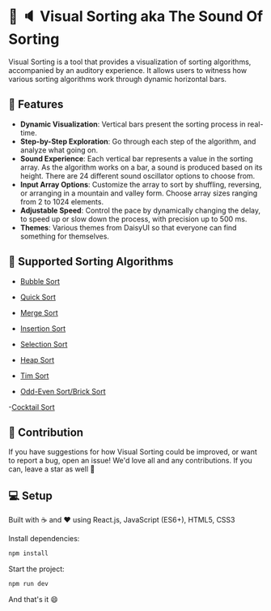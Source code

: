# 🔮 🔈 Visual Sorting aka The Sound Of Sorting

Visual Sorting is a tool that provides a visualization of sorting algorithms, accompanied by an auditory experience. It allows users to witness how various sorting algorithms work through dynamic horizontal bars.


## 🌟 Features

- **Dynamic Visualization**: Vertical bars present the sorting process in real-time.
- **Step-by-Step Exploration**: Go through each step of the algorithm, and analyze what going on.
- **Sound Experience**: Each vertical bar represents a value in the sorting array. As the algorithm works on a bar, a sound is produced based on its height. There are 24 different sound oscillator options to choose from.
- **Input Array Options**: Customize the array to sort by shuffling, reversing, or arranging in a mountain and valley form. Choose array sizes ranging from 2 to 1024 elements.
- **Adjustable Speed**: Control the pace by dynamically changing the delay, to speed up or slow down the process, with precision up to 500 ms.
- **Themes**: Various themes from DaisyUI so that everyone can find something for themselves.

## 🤖 Supported Sorting Algorithms

- [Bubble Sort](https://www.geeksforgeeks.org/dsa/bubble-sort-algorithm/)

- [Quick Sort](https://www.geeksforgeeks.org/dsa/quick-sort-algorithm/)
 
- [Merge Sort](https://www.geeksforgeeks.org/dsa/merge-sort/)
 
- [Insertion Sort](https://www.geeksforgeeks.org/dsa/insertion-sort-algorithm/)
 
- [Selection Sort](https://www.geeksforgeeks.org/dsa/selection-sort-algorithm-2/)

- [Heap Sort](https://www.geeksforgeeks.org/dsa/heap-sort/)

- [Tim Sort](hhttps://www.geeksforgeeks.org/dsa/timsort/)

- [Odd-Even Sort/Brick Sort](https://www.geeksforgeeks.org/dsa/odd-even-sort-brick-sort/)

-[Cocktail Sort](https://www.geeksforgeeks.org/dsa/cocktail-sort/)


## 🙌 Contribution

If you have suggestions for how Visual Sorting could be improved, or want to report a bug, open an issue! We'd love all and any contributions. If you can, leave a star as well 🌟

## 💻 Setup

Built with ☕️ and ❤️ using React.js, JavaScript (ES6+), HTML5, CSS3

Install dependencies:

```bash
npm install
```

Start the project:

```bash
npm run dev
```

And that's it 😄


